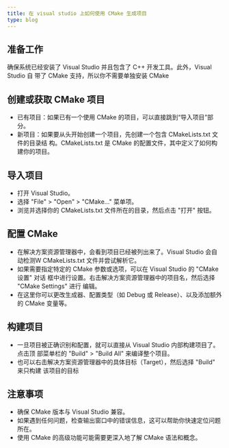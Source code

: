 ```yaml
---
title: 在 visual studio 上如何使用 CMake 生成项目
type: blog
---
```


## 准备工作

确保系统已经安装了 Visual Studio 并且包含了 C++ 开发工具。此外，Visual Studio 自
带了 CMake 支持，所以你不需要单独安装 CMake

## 创建或获取 CMake 项目

- 已有项目：如果已有一个使用 CMake 的项目，可以直接跳到“导入项目”部分。
- 新项目：如果要从头开始创建一个项目，先创建一个包含 CMakeLists.txt 文件的目录结
  构。CMakeLists.txt 是 CMake 的配置文件，其中定义了如何构建你的项目。

## 导入项目

- 打开 Visual Studio。
- 选择 "File" > "Open" > "CMake..." 菜单项。
- 浏览并选择你的 CMakeLists.txt 文件所在的目录，然后点击 "打开" 按钮。

## 配置 CMake

- 在解决方案资源管理器中，会看到项目已经被列出来了。Visual Studio 会自动检测W
  CMakeLists.txt 文件并尝试解析它。
- 如果需要指定特定的 CMake 参数或选项，可以在 Visual Studio 的 "CMake 设置" 对话
  框中进行设置。右击解决方案资源管理器中的项目名，然后选择 "CMake Settings" 进行
  编辑。
- 在这里你可以更改生成器、配置类型（如 Debug 或 Release）、以及添加额外的 CMake
  变量等。

## 构建项目

- 一旦项目被正确识别和配置，就可以直接从 Visual Studio 内部构建项目了。点击顶
  部菜单栏的 "Build" > "Build All" 来编译整个项目。
- 也可以右击解决方案资源管理器中的具体目标（Target），然后选择 "Build" 来只构建
  该项目的目标

## 注意事项

- 确保 CMake 版本与 Visual Studio 兼容。
- 如果遇到任何问题，检查输出窗口中的错误信息，这可以帮助你快速定位问题所在。
- 使用 CMake 的高级功能可能需要更深入地了解 CMake 语法和概念。
